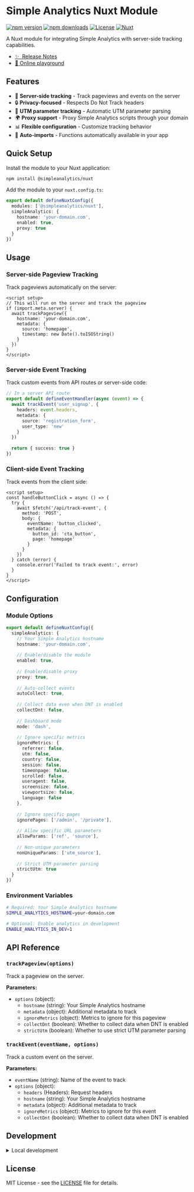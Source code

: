 # Simple Analytics Nuxt Module

[![npm version][npm-version-src]][npm-version-href]
[![npm downloads][npm-downloads-src]][npm-downloads-href]
[![License][license-src]][license-href]
[![Nuxt][nuxt-src]][nuxt-href]

A Nuxt module for integrating Simple Analytics with server-side tracking capabilities.

- [✨ &nbsp;Release Notes](/CHANGELOG.md)
- [🏀 Online playground](https://stackblitz.com/github/simpleanalytics/simpleanalytics-nuxt?file=playground%2Fapp.vue)

## Features

- 🚀 **Server-side tracking** - Track pageviews and events on the server
- 🔒 **Privacy-focused** - Respects Do Not Track headers
- 🎯 **UTM parameter tracking** - Automatic UTM parameter parsing
- 🌍 **Proxy support** - Proxy Simple Analytics scripts through your domain
- 📊 **Flexible configuration** - Customize tracking behavior
- 🔧 **Auto-imports** - Functions automatically available in your app

## Quick Setup

Install the module to your Nuxt application:

```bash
npm install @simpleanalytics/nuxt
```

Add the module to your `nuxt.config.ts`:

```ts
export default defineNuxtConfig({
  modules: ['@simpleanalytics/nuxt'],
  simpleAnalytics: {
    hostname: 'your-domain.com',
    enabled: true,
    proxy: true
  }
})
```

## Usage

### Server-side Pageview Tracking

Track pageviews automatically on the server:

```vue
<script setup>
// This will run on the server and track the pageview
if (import.meta.server) {
  await trackPageview({
    hostname: 'your-domain.com',
    metadata: {
      source: 'homepage',
      timestamp: new Date().toISOString()
    }
  })
}
</script>
```

### Server-side Event Tracking

Track custom events from API routes or server-side code:

```ts
// In a server API route
export default defineEventHandler(async (event) => {
  await trackEvent('user_signup', {
    headers: event.headers,
    metadata: {
      source: 'registration_form',
      user_type: 'new'
    }
  })
  
  return { success: true }
})
```

### Client-side Event Tracking

Track events from the client side:

```vue
<script setup>
const handleButtonClick = async () => {
  try {
    await $fetch('/api/track-event', {
      method: 'POST',
      body: {
        eventName: 'button_clicked',
        metadata: {
          button_id: 'cta_button',
          page: 'homepage'
        }
      }
    })
  } catch (error) {
    console.error('Failed to track event:', error)
  }
}
</script>
```

## Configuration

### Module Options

```ts
export default defineNuxtConfig({
  simpleAnalytics: {
    // Your Simple Analytics hostname
    hostname: 'your-domain.com',
    
    // Enable/disable the module
    enabled: true,
    
    // Enable/disable proxy
    proxy: true,
    
    // Auto-collect events
    autoCollect: true,
    
    // Collect data even when DNT is enabled
    collectDnt: false,
    
    // Dashboard mode
    mode: 'dash',
    
    // Ignore specific metrics
    ignoreMetrics: {
      referrer: false,
      utm: false,
      country: false,
      session: false,
      timeonpage: false,
      scrolled: false,
      useragent: false,
      screensize: false,
      viewportsize: false,
      language: false
    },
    
    // Ignore specific pages
    ignorePages: ['/admin', '/private'],
    
    // Allow specific URL parameters
    allowParams: ['ref', 'source'],
    
    // Non-unique parameters
    nonUniqueParams: ['utm_source'],
    
    // Strict UTM parameter parsing
    strictUtm: true
  }
})
```

### Environment Variables

```bash
# Required: Your Simple Analytics hostname
SIMPLE_ANALYTICS_HOSTNAME=your-domain.com

# Optional: Enable analytics in development
ENABLE_ANALYTICS_IN_DEV=1
```

## API Reference

### `trackPageview(options)`

Track a pageview on the server.

**Parameters:**
- `options` (object):
  - `hostname` (string): Your Simple Analytics hostname
  - `metadata` (object): Additional metadata to track
  - `ignoreMetrics` (object): Metrics to ignore for this pageview
  - `collectDnt` (boolean): Whether to collect data when DNT is enabled
  - `strictUtm` (boolean): Whether to use strict UTM parameter parsing

### `trackEvent(eventName, options)`

Track a custom event on the server.

**Parameters:**
- `eventName` (string): Name of the event to track
- `options` (object):
  - `headers` (Headers): Request headers
  - `hostname` (string): Your Simple Analytics hostname
  - `metadata` (object): Additional metadata to track
  - `ignoreMetrics` (object): Metrics to ignore for this event
  - `collectDnt` (boolean): Whether to collect data when DNT is enabled

## Development

<details>
  <summary>Local development</summary>
  
  ```bash
  # Install dependencies
  npm install
  
  # Generate type stubs
  npm run dev:prepare
  
  # Develop with the playground
  npm run dev
  
  # Build the playground
  npm run dev:build
  
  # Run ESLint
  npm run lint
  
  # Run Vitest
  npm run test
  npm run test:watch
  
  # Release new version
  npm run release
  ```

</details>

## License

MIT License - see the [LICENSE](LICENSE) file for details.

<!-- Badges -->
[npm-version-src]: https://img.shields.io/npm/v/@simpleanalytics/nuxt/latest.svg?style=flat&colorA=020420&colorB=00DC82
[npm-version-href]: https://npmjs.com/package/@simpleanalytics/nuxt

[npm-downloads-src]: https://img.shields.io/npm/dm/@simpleanalytics/nuxt.svg?style=flat&colorA=020420&colorB=00DC82
[npm-downloads-href]: https://npm.chart.dev/@simpleanalytics/nuxt

[license-src]: https://img.shields.io/npm/l/@simpleanalytics/nuxt.svg?style=flat&colorA=020420&colorB=00DC82
[license-href]: https://npmjs.com/package/@simpleanalytics/nuxt

[nuxt-src]: https://img.shields.io/badge/Nuxt-020420?logo=nuxt.js
[nuxt-href]: https://nuxt.com
